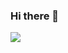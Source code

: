 ### Hi there 👋

![](https://komarev.com/ghpvc/?username=RicardoSDexcom&label=PROFILE+VIEWS&base=1000)
